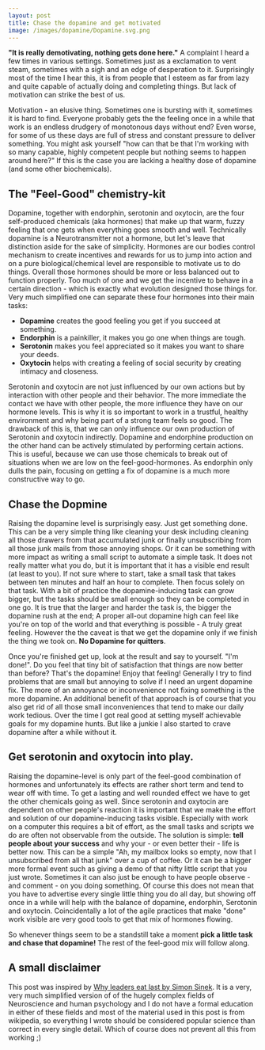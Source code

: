 ```yaml
---
layout: post
title: Chase the dopamine and get motivated
image: /images/dopamine/Dopamine.svg.png
---
```


**"It is really demotivating, nothing gets done here."** A complaint I heard a few times in various settings. Sometimes just as a exclamation to vent steam, sometimes with a sigh and an edge of desperation to it. Surprisingly most of the time I hear this, it is from people that I esteem as far from lazy and quite capable of actually doing and completing things. But lack of motivation can strike the best of us. 

Motivation - an elusive thing. Sometimes one is bursting with it, sometimes it is hard to find. 
Everyone probably gets the the feeling once in a while that work is an endless drudgery of monotonous days without end? Even worse, for some of us these days are full of stress and constant pressure to deliver something. You might ask yourself "how can that be that I'm working with so many capable, highly competent people but nothing seems to happen around here?" If this is the case you are lacking a healthy dose of dopamine (and some other biochemicals). 

## The "Feel-Good" chemistry-kit

Dopamine, together with endorphin, serotonin and oxytocin, are the four self-produced chemicals (aka hormones) that make up that warm, fuzzy feeling that one gets when everything goes smooth and well. Technically dopamine is a Neurotransmitter not a hormone, but let's leave that distinction aside for the sake of simplicity. Hormones are our bodies control mechanism to create incentives and rewards for us to jump into action and on a pure biological/chemical level are responsible to motivate us to do things. Overall those hormones should be more or less balanced out to function properly. Too much of one and we get the incentive to behave in a certain direction - which is exactly what evolution designed those things for. Very much simplified one can separate these four hormones into their main tasks:

* **Dopamine** creates the good feeling you get if you succeed at something.
* **Endorphin** is a painkiller, it makes you go one when things are tough.
* **Serotonin** makes you feel appreciated so it makes you want to share your deeds.
* **Oxytocin** helps with creating a feeling of social security by creating intimacy and closeness.

Serotonin and oxytocin are not just influenced by our own actions but by interaction with other people and their behavior. The more immediate the contact we have with other people, the more influence they have on our hormone levels. This is why it is so important to work in a trustful, healthy environment and why being part of a strong team feels so good. The drawback of this is, that we can only influence our own production of Serotonin and oxytocin indirectly. Dopamine and endorphine production on the other hand can be actively stimulated by performing certain actions. This is useful, because we can use those chemicals to break out of situations when we are low on the feel-good-hormones. As endorphin only dulls the pain, focusing on getting a fix of dopamine is a  much more constructive way to go. 

## Chase the Dopmine

Raising the dopamine level is surprisingly easy. Just get something done. This can be a very simple thing like cleaning your desk including cleaning all those drawers from that accumulated junk or finally unsubscribing from all those junk mails from those annoying shops. Or it can be something with more impact as writing a small script to automate a simple task. It does not really matter what you do, but it is important that it has a visible end result (at least to you). If not sure where to start, take a small task that takes between ten minutes and half an hour to complete. Then focus solely on that task. With a bit of practice the dopamine-inducing task can grow bigger, but the tasks should be small enough so they can be completed in one go. 
It is true that the larger and harder the task is, the bigger the dopamine rush at the end; A proper all-out dopamine high can feel like you're on top of the world and that everything is possible - A truly great feeling. However the the caveat is that we get the dopamine only if we finish the thing we took on. **No Dopamine for quitters**. 

Once you're finished get up, look at the result and say to yourself. "I'm done!". Do you feel that tiny bit of satisfaction that things are now better than before? That's the dopamine! Enjoy that feeling! Generally I try to find problems that are small but annoying to solve if I need an urgent dopamine fix. The more of an annoyance or inconvenience not fixing something is the more dopamine. An additional benefit of that approach is of course that you also get rid of all those small inconveniences that tend to make our daily work tedious. Over the time I got real good at setting myself achievable goals for my dopamine hunts. But like a junkie I also started to crave dopamine after a while without it. 

## Get serotonin and oxytocin into play.

Raising the dopamine-level is only part of the feel-good combination of hormones and unfortunately its effects are rather short term and tend to wear off with time. To get a lasting and well rounded effect we have to get the other chemicals going as well. Since serotonin and oxytocin are dependent on other people's reaction it is important that we make the effort and solution of our dopamine-inducing tasks visible. Especially with work on a computer this requires a bit of effort, as the small tasks and scripts we do are often not observable from the outside.
The solution is simple: **tell people about your success** and why your - or even better their - life is better now. This can be a simple "Ah, my mailbox looks so empty, now that I unsubscribed from all that junk" over a cup of coffee. Or it can be a bigger more formal event such as giving a demo of that nifty little script that you just wrote. Sometimes it can also just be enough to have people observe - and comment - on you doing something. Of course this does not mean that you have to advertise every single little thing you do all day, but showing off once in a while will help with the balance of dopamine, endorphin, Serotonin and oxytocin. Coincidentally a lot of the agile practices that make "done" work visible are very good tools to get that mix of hormones flowing. 

So whenever things seem to be a standstill take a moment **pick a little task and chase that dopamine!** The rest of the feel-good mix will follow along. 

## A small disclaimer

This post was inspired by [Why leaders eat last by Simon Sinek](https://www.youtube.com/watch?v=ReRcHdeUG9Ys). It is a very, very much simplified version of of the hugely complex fields of Neuroscience and human psychology and I do not have a formal education in either of these fields and most of the material used in this post is from wikipedia, so everything I wrote should be considered popular science than correct in every single detail. Which of course does not prevent all this from working ;) 


